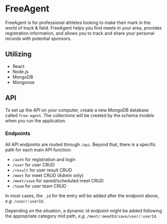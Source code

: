 # FreeAgent

FreeAgent is for professional athletes looking to make their mark in the world of track & field. FreeAgent helps you find meets in your area, provides registration information, and allows you to track and share your personal records with potential sponsors.

## Utilizing
- React
- Node.js
- MongoDB
- Mongoose

## API
To set up the API on your computer, create a new MongoDB database called `free-agent`. The collections will be created by the schema models when you run the application.

### Endpoints
All API endpoints are routed through `/api`. Beyond that, there is a specific path for each main API function:
- `/auth` for registration and login
- `/user` for user CRUD
- `/result` for user result CRUD
- `/meet` for meet CRUD (Admin only)
- `/meet/save` for saved/scheduled meet CRUD
- `/team` for user team CRUD

In most cases, the `_id` for the entry will be added after the endpoint above, *e.g.* `/user/:userId`.

Depending on the situation, a dynamic id endpoint might be added following the appropriate category mid path, *e.g.* `/meet/:meedId/save/user/:userId`.
